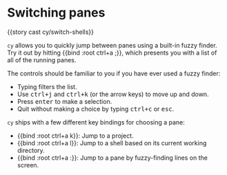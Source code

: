 # Switching panes

{{story cast cy/switch-shells}}

`cy` allows you to quickly jump between panes using a built-in fuzzy finder. Try it out by hitting {{bind :root ctrl+a ;}}, which presents you with a list of all of the running panes.

The controls should be familiar to you if you have ever used a fuzzy finder:

- Typing filters the list.
- Use <kbd>ctrl+j</kbd> and <kbd>ctrl+k</kbd> (or the arrow keys) to move up and down.
- Press <kbd>enter</kbd> to make a selection.
- Quit without making a choice by typing <kbd>ctrl+c</kbd> or <kbd>esc</kbd>.

`cy` ships with a few different key bindings for choosing a pane:

- {{bind :root ctrl+a k}}: Jump to a project.
- {{bind :root ctrl+a l}}: Jump to a shell based on its current working directory.
- {{bind :root ctrl+a :}}: Jump to a pane by fuzzy-finding lines on the screen.
